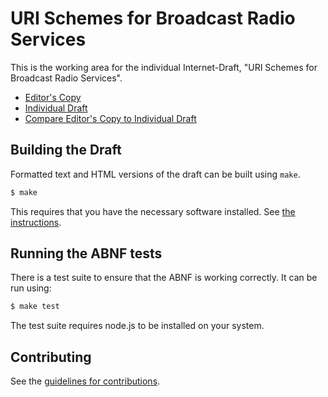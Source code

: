 # URI Schemes for Broadcast Radio Services

This is the working area for the individual Internet-Draft, "URI Schemes for Broadcast Radio Services".

* [Editor's Copy](https://bbc.github.io/draft-humfrey-radio-scheme/#go.draft-humfrey-radio-scheme.html)
* [Individual Draft](https://tools.ietf.org/html/draft-humfrey-radio-scheme)
* [Compare Editor's Copy to Individual Draft](https://bbc.github.io/draft-humfrey-radio-scheme/#go.draft-humfrey-radio-scheme.diff)

## Building the Draft

Formatted text and HTML versions of the draft can be built using `make`.

```sh
$ make
```

This requires that you have the necessary software installed.  See
[the instructions](https://github.com/martinthomson/i-d-template/blob/master/doc/SETUP.md).


## Running the ABNF tests

There is a test suite to ensure that the ABNF is working correctly. It can be run using:

```sh
$ make test
```

The test suite requires node.js to be installed on your system.


## Contributing

See the
[guidelines for contributions](https://github.com/bbc/draft-humfrey-radio-scheme/blob/master/CONTRIBUTING.md).
